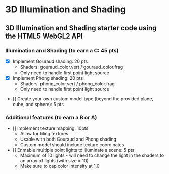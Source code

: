 # 3D Illumination and Shading

## 3D Illumination and Shading starter code using the HTML5 WebGL2 API

### Illumination and Shading (to earn a C: 45 pts)
- [x] Implement Gouraud shading: 20 pts
  - Shaders: gouraud_color.vert / gouraud_color.frag
  - Only need to handle first point light source
- [x] Implement Phong shading: 20 pts
  - Shaders: phong_color.vert / phong_color.frag
  - Only need to handle first point light source
- [] Create your own custom model type (beyond the provided plane, cube, and sphere): 5 pts
### Additional features (to earn a B or A)
- [] Implement texture mapping: 10pts
  - Allow for tiling textures
  - Usable with both Gouraud and Phong shading
  - Custom model should include texture coordinates
- [] Enmable multiple point lights to illuminate a scene: 5 pts
  - Maximum of 10 lights - will need to change the light in the shaders to an array of lights (with size = 10)
  - Make sure to cap color intensity at 1.0
